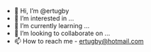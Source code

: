 - 👋 Hi, I’m @ertugby
- 👀 I’m interested in ...
- 🌱 I’m currently learning ...
- 💞️ I’m looking to collaborate on ...
- 📫 How to reach me - ertugby@hotmail.com

<!---
ertugby/ertugby is a ✨ special ✨ repository because its `README.md` (this file) appears on your GitHub profile.
You can click the Preview link to take a look at your changes.
--->
